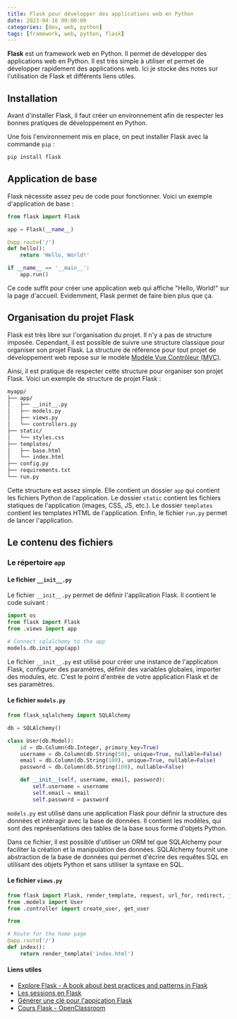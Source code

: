 ```yaml
---
title: Flask pour développer des applications web en Python
date: 2023-04-16 00:00:00
categories: [dev, web, python]
tags: [framework, web, python, flask]
---
```


**Flask** est un framework web en Python. Il permet de développer des applications web en Python. Il est très simple à utiliser et permet de développer rapidement des applications web. Ici je stocke des notes sur l'utilisation de Flask et différents liens utiles.

## Installation

Avant d'installer Flask, il faut créer un environnement afin de respecter les bonnes pratiques de développement en Python.

Une fois l'environnement mis en place, on peut installer Flask avec la commande `pip` :

```bash
pip install flask
```

## Application de base

Flask nécessite assez peu de code pour fonctionner. Voici un exemple d'application de base :

```python
from flask import Flask

app = Flask(__name__)

@app.route('/')
def hello():
    return 'Hello, World!'

if __name__ == '__main__':
    app.run()
```

Ce code suffit pour créer une application web qui affiche "Hello, World!" sur la page d'accueil. Evidemment, Flask permet de faire bien plus que ça.

## Organisation du projet Flask

Flask est très libre sur l'organisation du projet. Il n'y a pas de structure imposée. Cependant, il est possible de suivre une structure classique pour organiser son projet Flask. La structure de référence pour tout projet de développement web repose sur le modèle [Modèle Vue Contrôleur (MVC)]().

Ainsi, il est pratique de respecter cette structure pour organiser son projet Flask. Voici un exemple de structure de projet Flask :

```bash
myapp/
├── app/
│   ├── __init__.py
│   ├── models.py
│   ├── views.py
│   └── controllers.py
├── static/
│   └── styles.css
├── templates/
│   ├── base.html
│   └── index.html
├── config.py 
├── requirements.txt
└── run.py
```

Cette structure est assez simple. Elle contient un dossier `app` qui contient les fichiers Python de l'application. Le dossier `static` contient les fichiers statiques de l'application (images, CSS, JS, etc.). Le dossier `templates` contient les templates HTML de l'application. Enfin, le fichier `run.py` permet de lancer l'application.

## Le contenu des fichiers

### Le répertoire `app`

#### Le fichier `__init__.py`

Le fichier `__init__.py` permet de définir l'application Flask. Il contient le code suivant :

```python
import os
from flask import Flask
from .views import app

# Connect sqlalchemy to the app
models.db.init_app(app)
```

Le fichier `__init__.py` est utilisé pour créer une instance de l'application Flask, configurer des paramètres, définir des variables globales, importer des modules, etc. C'est le point d'entrée de votre application Flask et de ses paramètres.

#### Le fichier `models.py`

```python
from flask_sqlalchemy import SQLAlchemy

db = SQLAlchemy()

class User(db.Model):
    id = db.Column(db.Integer, primary_key=True)
    username = db.Column(db.String(50), unique=True, nullable=False)
    email = db.Column(db.String(100), unique=True, nullable=False)
    password = db.Column(db.String(100), nullable=False)

    def __init__(self, username, email, password):
        self.username = username
        self.email = email
        self.password = password
```

`models.py` est utilisé dans une application Flask pour définir la structure des données et intéragir avec la base de données. Il contient les modèles, qui sont des représentations des tables de la base sous forme d'objets Python.

Dans ce fichier, il est possible d'utiliser un ORM tel que SQLAlchemy pour faciliter la création et la manipulation des données. SQLAlchemy fournit une abstraction de la base de données qui permet d'écrire des requêtes SQL en utilisant des objets Python et sans utiliser la syntaxe en SQL. 

#### Le fichier `views.py`

```python
from flask import Flask, render_template, request, url_for, redirect, jsonify, session
from .models import User
from .controller import create_user, get_user

from 

# Route for the home page
@app.route('/')
def index():
    return render_template('index.html')
```

#### Liens utiles

- [Explore Flask - A book about best practices and patterns in Flask](http://exploreflask.com/en/latest/index.html)
- [Les sessions en Flask](https://pythonbasics.org/flask-sessions/)
- [Générer une clé pour l'appication Flask](https://randomkeygen.com/)
- [Cours Flask - OpenClassroom](https://openclassrooms.com/fr/courses/4425066-concevez-un-site-avec-flask)
